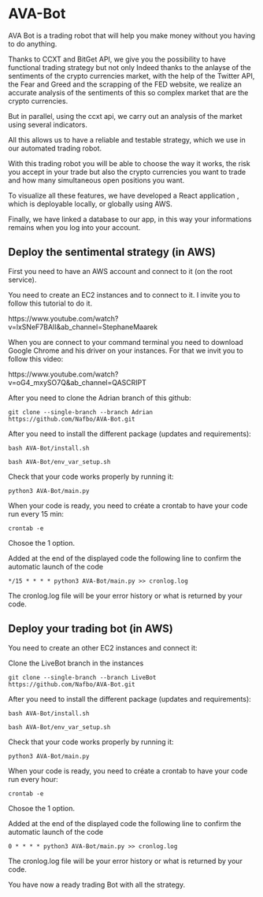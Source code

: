 # AVA-Bot
<p>AVA Bot is a trading robot that will help you make money without you having to do anything.</p>
<p>Thanks to CCXT and BitGet API, we give you the possibility to have  functional trading strategy but not only Indeed thanks to the anlayse of the sentiments of the crypto currencies market, with the help of the Twitter API, the Fear and Greed and the scrapping of the FED website, we realize an accurate analysis of the sentiments of this so complex market that are the crypto currencies.</p> 
<p>But in parallel, using the ccxt api, we carry out an analysis of the market using several indicators.</p>
<p>All this allows us to have a reliable and testable strategy, which we use in our automated trading robot.</p>
<p>With this trading robot you will be able to choose the way it works, the risk you accept in your trade but also the crypto currencies you want to trade and how many simultaneous open positions you want.</p>
<p>To visualize all these features, we have developed a React application , which is deployable locally, or globally using AWS.</p>
<p>Finally, we have linked a database to our app, in this way your informations remains when you log into your account.</p>


## Deploy the sentimental strategy (in AWS)
<p>First you need to have an AWS account and connect to it (on the root service).</p>
<p>You need to create an EC2 instances and to connect to it. I invite you to follow this tutorial to do it.<p>
<p><link>https://www.youtube.com/watch?v=lxSNeF7BAII&ab_channel=StephaneMaarek</link></p>
<p>When you are connect to your command terminal you need to download Google Chrome and his driver on your instances. For that we invit you to follow this video:</p>
<p><link>https://www.youtube.com/watch?v=oG4_mxySO7Q&ab_channel=QASCRIPT</link></p>
<p>After you need to clone the Adrian branch of this github:</p>
<pre><code>git clone --single-branch --branch Adrian https://github.com/Nafbo/AVA-Bot.git</code></pre>
<p>After you need to install the different package (updates and requirements):</p>
<pre><code>bash AVA-Bot/install.sh</code></pre>
<pre><code>bash AVA-Bot/env_var_setup.sh</code></pre>
<p>Check that your code works properly by running it:</p>
<pre><code>python3 AVA-Bot/main.py</code></pre>
<p>When your code is ready, you need to créate a crontab to have your code run every 15 min:</p>
<pre><code>crontab -e</code></pre>
<p>Chosoe the 1 option.</p> 
<p>Added at the end of the displayed code the following line to confirm the automatic launch of the code</p>
<pre><code>*/15 * * * * python3 AVA-Bot/main.py >> cronlog.log</code></pre>
<p>The cronlog.log file will be your error history or what is returned by your code.</p>


## Deploy your trading bot (in AWS)
<p>You need to create an other EC2 instances and connect it:</p>
<p>Clone the LiveBot branch in the instances</p>
<pre><code>git clone --single-branch --branch LiveBot https://github.com/Nafbo/AVA-Bot.git</code></pre>
<p>After you need to install the different package (updates and requirements):</p>
<pre><code>bash AVA-Bot/install.sh</code></pre>
<pre><code>bash AVA-Bot/env_var_setup.sh</code></pre>
<p>Check that your code works properly by running it:</p>
<pre><code>python3 AVA-Bot/main.py</code></pre>
<p>When your code is ready, you need to créate a crontab to have your code run every hour:</p>
<pre><code>crontab -e</code></pre>
<p>Chosoe the 1 option.</p> 
<p>Added at the end of the displayed code the following line to confirm the automatic launch of the code</p>
<pre><code>0 * * * * python3 AVA-Bot/main.py >> cronlog.log</code></pre>
<p>The cronlog.log file will be your error history or what is returned by your code.</p>
<p>You have now a ready trading Bot with all the strategy.</p>


